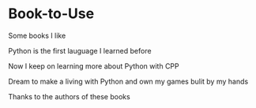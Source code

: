 # Book-to-Use
Some books I like

Python is the first lauguage I learned before

Now I keep on learning more about Python with CPP

Dream to make a living with Python and own my games bulit by my hands

Thanks to the authors of these books
